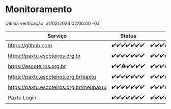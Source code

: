 # Monitoramento

Última verificação: 31/03/2024 02:06:00 -03

|Serviço|Status|Últimas 24h|
|---|---|---|
|https://github.com|<span title="2024-03-24: OK=24">✔️</span><span title="2024-03-25: OK=24">✔️</span><span title="2024-03-26: OK=24">✔️</span><span title="2024-03-27: OK=24">✔️</span><span title="2024-03-28: OK=24">✔️</span><span title="2024-03-29: OK=24">✔️</span><span title="2024-03-30: OK=6">✔️</span>|<span title="30/03/2024 03:07:00 -03 : 200">✔️</span><span title="30/03/2024 04:06:00 -03 : 200">✔️</span><span title="30/03/2024 05:09:00 -03 : 200">✔️</span><span title="30/03/2024 06:04:00 -03 : 200">✔️</span><span title="30/03/2024 07:06:00 -03 : 200">✔️</span><span title="30/03/2024 08:04:00 -03 : 200">✔️</span><span title="30/03/2024 09:09:00 -03 : 200">✔️</span><span title="30/03/2024 10:07:00 -03 : 200">✔️</span><span title="30/03/2024 11:03:00 -03 : 200">✔️</span><span title="30/03/2024 12:04:00 -03 : 200">✔️</span><span title="30/03/2024 13:07:00 -03 : 200">✔️</span><span title="30/03/2024 14:03:00 -03 : 200">✔️</span><span title="30/03/2024 15:08:00 -03 : 200">✔️</span><span title="30/03/2024 16:02:00 -03 : 200">✔️</span><span title="30/03/2024 17:05:00 -03 : 200">✔️</span><span title="30/03/2024 18:03:00 -03 : 200">✔️</span><span title="30/03/2024 19:04:00 -03 : 200">✔️</span><span title="30/03/2024 20:04:00 -03 : 200">✔️</span><span title="30/03/2024 21:33:00 -03 : 200">✔️</span><span title="30/03/2024 22:44:00 -03 : 200">✔️</span><span title="30/03/2024 23:17:00 -03 : 200">✔️</span><span title="31/03/2024 00:07:00 -03 : 200">✔️</span><span title="31/03/2024 01:08:00 -03 : 200">✔️</span><span title="31/03/2024 02:06:00 -03 : 200">✔️</span>|
|https://paxtu.escoteiros.org.br|<span title="2024-03-24: OK=24">✔️</span><span title="2024-03-25: OK=24">✔️</span><span title="2024-03-26: OK=24">✔️</span><span title="2024-03-27: OK=24">✔️</span><span title="2024-03-28: OK=24">✔️</span><span title="2024-03-29: OK=24">✔️</span><span title="2024-03-30: OK=6">✔️</span>|<span title="30/03/2024 03:07:00 -03 : 200">✔️</span><span title="30/03/2024 04:06:00 -03 : 200">✔️</span><span title="30/03/2024 05:09:00 -03 : 200">✔️</span><span title="30/03/2024 06:04:00 -03 : 200">✔️</span><span title="30/03/2024 07:06:00 -03 : 200">✔️</span><span title="30/03/2024 08:04:00 -03 : 200">✔️</span><span title="30/03/2024 09:09:00 -03 : 200">✔️</span><span title="30/03/2024 10:07:00 -03 : 200">✔️</span><span title="30/03/2024 11:03:00 -03 : 200">✔️</span><span title="30/03/2024 12:04:00 -03 : 200">✔️</span><span title="30/03/2024 13:07:00 -03 : 200">✔️</span><span title="30/03/2024 14:03:00 -03 : 200">✔️</span><span title="30/03/2024 15:08:00 -03 : 200">✔️</span><span title="30/03/2024 16:02:00 -03 : 200">✔️</span><span title="30/03/2024 17:05:00 -03 : 200">✔️</span><span title="30/03/2024 18:03:00 -03 : 200">✔️</span><span title="30/03/2024 19:04:00 -03 : 200">✔️</span><span title="30/03/2024 20:04:00 -03 : 200">✔️</span><span title="30/03/2024 21:33:00 -03 : 200">✔️</span><span title="30/03/2024 22:44:00 -03 : 200">✔️</span><span title="30/03/2024 23:17:00 -03 : 200">✔️</span><span title="31/03/2024 00:07:00 -03 : 200">✔️</span><span title="31/03/2024 01:08:00 -03 : 200">✔️</span><span title="31/03/2024 02:06:00 -03 : 200">✔️</span>|
|https://escoteiros.org.br|<span title="2024-03-24: OK=24">✔️</span><span title="2024-03-25: OK=24">✔️</span><span title="2024-03-26: OK=23, Falhas=1">⚠️</span><span title="2024-03-27: OK=24">✔️</span><span title="2024-03-28: OK=24">✔️</span><span title="2024-03-29: OK=24">✔️</span><span title="2024-03-30: OK=6">✔️</span>|<span title="30/03/2024 03:07:00 -03 : 200">✔️</span><span title="30/03/2024 04:06:00 -03 : 200">✔️</span><span title="30/03/2024 05:09:00 -03 : 200">✔️</span><span title="30/03/2024 06:04:00 -03 : 200">✔️</span><span title="30/03/2024 07:06:00 -03 : 200">✔️</span><span title="30/03/2024 08:04:00 -03 : 200">✔️</span><span title="30/03/2024 09:09:00 -03 : 200">✔️</span><span title="30/03/2024 10:07:00 -03 : 200">✔️</span><span title="30/03/2024 11:03:00 -03 : 200">✔️</span><span title="30/03/2024 12:04:00 -03 : 200">✔️</span><span title="30/03/2024 13:07:00 -03 : 200">✔️</span><span title="30/03/2024 14:03:00 -03 : 200">✔️</span><span title="30/03/2024 15:08:00 -03 : 200">✔️</span><span title="30/03/2024 16:02:00 -03 : 200">✔️</span><span title="30/03/2024 17:05:00 -03 : 200">✔️</span><span title="30/03/2024 18:03:00 -03 : 200">✔️</span><span title="30/03/2024 19:04:00 -03 : 200">✔️</span><span title="30/03/2024 20:04:00 -03 : 200">✔️</span><span title="30/03/2024 21:33:00 -03 : 200">✔️</span><span title="30/03/2024 22:44:00 -03 : 200">✔️</span><span title="30/03/2024 23:17:00 -03 : 200">✔️</span><span title="31/03/2024 00:07:00 -03 : 200">✔️</span><span title="31/03/2024 01:08:00 -03 : 200">✔️</span><span title="31/03/2024 02:06:00 -03 : 200">✔️</span>|
|https://paxtu.escoteiros.org.br/paxtu|<span title="2024-03-24: OK=24">✔️</span><span title="2024-03-25: OK=24">✔️</span><span title="2024-03-26: OK=24">✔️</span><span title="2024-03-27: OK=24">✔️</span><span title="2024-03-28: OK=24">✔️</span><span title="2024-03-29: OK=24">✔️</span><span title="2024-03-30: OK=6">✔️</span>|<span title="30/03/2024 03:07:00 -03 : 200">✔️</span><span title="30/03/2024 04:06:00 -03 : 200">✔️</span><span title="30/03/2024 05:09:00 -03 : 200">✔️</span><span title="30/03/2024 06:04:00 -03 : 200">✔️</span><span title="30/03/2024 07:06:00 -03 : 200">✔️</span><span title="30/03/2024 08:04:00 -03 : 200">✔️</span><span title="30/03/2024 09:09:00 -03 : 200">✔️</span><span title="30/03/2024 10:07:00 -03 : 200">✔️</span><span title="30/03/2024 11:03:00 -03 : 200">✔️</span><span title="30/03/2024 12:04:00 -03 : 200">✔️</span><span title="30/03/2024 13:07:00 -03 : 200">✔️</span><span title="30/03/2024 14:03:00 -03 : 200">✔️</span><span title="30/03/2024 15:08:00 -03 : 200">✔️</span><span title="30/03/2024 16:02:00 -03 : 200">✔️</span><span title="30/03/2024 17:05:00 -03 : 200">✔️</span><span title="30/03/2024 18:03:00 -03 : 200">✔️</span><span title="30/03/2024 19:04:00 -03 : 200">✔️</span><span title="30/03/2024 20:04:00 -03 : 200">✔️</span><span title="30/03/2024 21:33:00 -03 : 200">✔️</span><span title="30/03/2024 22:44:00 -03 : 200">✔️</span><span title="30/03/2024 23:17:00 -03 : 200">✔️</span><span title="31/03/2024 00:07:00 -03 : 200">✔️</span><span title="31/03/2024 01:08:00 -03 : 200">✔️</span><span title="31/03/2024 02:06:00 -03 : 200">✔️</span>|
|https://paxtu.escoteiros.org.br/meupaxtu|<span title="2024-03-24: OK=24">✔️</span><span title="2024-03-25: OK=24">✔️</span><span title="2024-03-26: OK=24">✔️</span><span title="2024-03-27: OK=24">✔️</span><span title="2024-03-28: OK=24">✔️</span><span title="2024-03-29: OK=24">✔️</span><span title="2024-03-30: OK=6">✔️</span>|<span title="30/03/2024 03:07:00 -03 : 200">✔️</span><span title="30/03/2024 04:06:00 -03 : 200">✔️</span><span title="30/03/2024 05:09:00 -03 : 200">✔️</span><span title="30/03/2024 06:04:00 -03 : 200">✔️</span><span title="30/03/2024 07:06:00 -03 : 200">✔️</span><span title="30/03/2024 08:04:00 -03 : 200">✔️</span><span title="30/03/2024 09:09:00 -03 : 200">✔️</span><span title="30/03/2024 10:07:00 -03 : 200">✔️</span><span title="30/03/2024 11:03:00 -03 : 200">✔️</span><span title="30/03/2024 12:04:00 -03 : 200">✔️</span><span title="30/03/2024 13:07:00 -03 : 200">✔️</span><span title="30/03/2024 14:03:00 -03 : 200">✔️</span><span title="30/03/2024 15:08:00 -03 : 200">✔️</span><span title="30/03/2024 16:02:00 -03 : 200">✔️</span><span title="30/03/2024 17:05:00 -03 : 200">✔️</span><span title="30/03/2024 18:03:00 -03 : 200">✔️</span><span title="30/03/2024 19:04:00 -03 : 200">✔️</span><span title="30/03/2024 20:04:00 -03 : 200">✔️</span><span title="30/03/2024 21:33:00 -03 : 200">✔️</span><span title="30/03/2024 22:44:00 -03 : 200">✔️</span><span title="30/03/2024 23:17:00 -03 : 200">✔️</span><span title="31/03/2024 00:07:00 -03 : 200">✔️</span><span title="31/03/2024 01:08:00 -03 : 200">✔️</span><span title="31/03/2024 02:06:00 -03 : 200">✔️</span>|
|Paxtu Login|<span title="2024-03-24: OK=24">✔️</span><span title="2024-03-25: OK=24">✔️</span><span title="2024-03-26: OK=24">✔️</span><span title="2024-03-27: OK=24">✔️</span><span title="2024-03-28: OK=24">✔️</span><span title="2024-03-29: OK=24">✔️</span><span title="2024-03-30: OK=6">✔️</span>|<span title="30/03/2024 03:07:00 -03 : 200">✔️</span><span title="30/03/2024 04:06:00 -03 : 200">✔️</span><span title="30/03/2024 05:09:00 -03 : 200">✔️</span><span title="30/03/2024 06:04:00 -03 : 200">✔️</span><span title="30/03/2024 07:06:00 -03 : 200">✔️</span><span title="30/03/2024 08:04:00 -03 : 200">✔️</span><span title="30/03/2024 09:09:00 -03 : 200">✔️</span><span title="30/03/2024 10:07:00 -03 : 200">✔️</span><span title="30/03/2024 11:03:00 -03 : 200">✔️</span><span title="30/03/2024 12:04:00 -03 : 200">✔️</span><span title="30/03/2024 13:07:00 -03 : 200">✔️</span><span title="30/03/2024 14:03:00 -03 : 200">✔️</span><span title="30/03/2024 15:08:00 -03 : 200">✔️</span><span title="30/03/2024 16:02:00 -03 : 200">✔️</span><span title="30/03/2024 17:05:00 -03 : 200">✔️</span><span title="30/03/2024 18:03:00 -03 : 200">✔️</span><span title="30/03/2024 19:04:00 -03 : 200">✔️</span><span title="30/03/2024 20:04:00 -03 : 200">✔️</span><span title="30/03/2024 21:33:00 -03 : 200">✔️</span><span title="30/03/2024 22:44:00 -03 : 200">✔️</span><span title="30/03/2024 23:17:00 -03 : 200">✔️</span><span title="31/03/2024 00:07:00 -03 : 200">✔️</span><span title="31/03/2024 01:08:00 -03 : 200">✔️</span><span title="31/03/2024 02:06:00 -03 : 200">✔️</span>|
